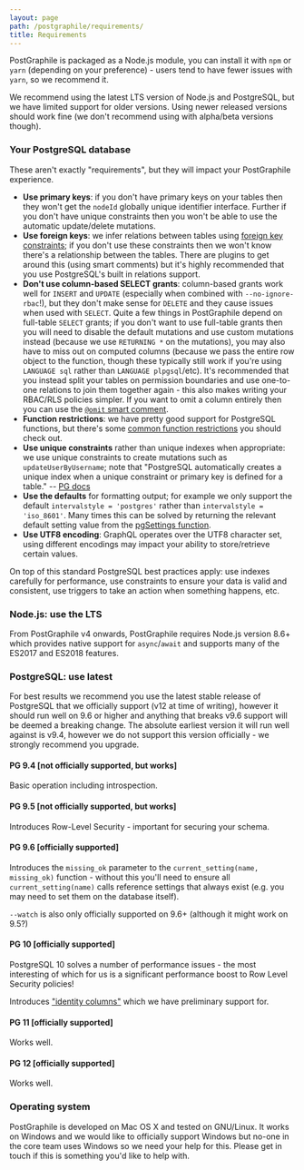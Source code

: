 ```yaml
---
layout: page
path: /postgraphile/requirements/
title: Requirements
---
```


PostGraphile is packaged as a Node.js module, you can install it with `npm` or
`yarn` (depending on your preference) - users tend to have fewer issues with
`yarn`, so we recommend it.

We recommend using the latest LTS version of Node.js and PostgreSQL, but we have
limited support for older versions. Using newer released versions should work
fine (we don't recommend using with alpha/beta versions though).

### Your PostgreSQL database

These aren't exactly "requirements", but they will impact your PostGraphile
experience.

- **Use primary keys**: if you don't have primary keys on your tables then they
  won't get the `nodeId` globally unique identifier interface. Further if you
  don't have unique constraints then you won't be able to use the automatic
  update/delete mutations.
- **Use foreign keys**: we infer relations between tables using
  [foreign key constraints](https://www.postgresql.org/docs/current/static/ddl-constraints.html#DDL-CONSTRAINTS-FK);
  if you don't use these constraints then we won't know there's a relationship
  between the tables. There are plugins to get around this (using smart
  comments) but it's highly recommended that you use PostgreSQL's built in
  relations support.
- <a name="dont-use-column-based-select-grants"></a> **Don't use column-based
  SELECT grants**: column-based grants work well for `INSERT` and `UPDATE`
  (especially when combined with `--no-ignore-rbac`!), but they don't make sense
  for `DELETE` and they cause issues when used with `SELECT`. Quite a few things
  in PostGraphile depend on full-table `SELECT` grants; if you don't want to use
  full-table grants then you will need to disable the default mutations and use
  custom mutations instead (because we use `RETURNING *` on the mutations), you
  may also have to miss out on computed columns (because we pass the entire row
  object to the function, though these typically still work if you're using
  `LANGUAGE sql` rather than `LANGUAGE plpgsql`/etc). It's recommended that you
  instead split your tables on permission boundaries and use one-to-one
  relations to join them together again - this also makes writing your RBAC/RLS
  policies simpler. If you want to omit a column entirely then you can use the
  [`@omit` smart comment](/postgraphile/smart-comments/#omitting).
- **Function restrictions**: we have pretty good support for PostgreSQL
  functions, but there's some
  [common function restrictions](/postgraphile/function-restrictions/) you
  should check out.
- **Use unique constraints** rather than unique indexes when appropriate: we use
  unique constraints to create mutations such as `updateUserByUsername`; note
  that "PostgreSQL automatically creates a unique index when a unique constraint
  or primary key is defined for a table." --
  [PG docs](https://www.postgresql.org/docs/current/static/indexes-unique.html)
- **Use the defaults** for formatting output; for example we only support the
  default `intervalstyle = 'postgres'` rather than `intervalstyle = 'iso_8601'`.
  Many times this can be solved by returning the relevant default setting value
  from the
  [pgSettings function](/postgraphile/usage-library/#pgsettings-function).
- **Use UTF8 encoding**: GraphQL operates over the UTF8 character set, using
  different encodings may impact your ability to store/retrieve certain values.

On top of this standard PostgreSQL best practices apply: use indexes carefully
for performance, use constraints to ensure your data is valid and consistent,
use triggers to take an action when something happens, etc.

### Node.js: use the LTS

From PostGraphile v4 onwards, PostGraphile requires Node.js version 8.6+ which
provides native support for `async`/`await` and supports many of the ES2017 and
ES2018 features.

### PostgreSQL: use latest

For best results we recommend you use the latest stable release of PostgreSQL
that we officially support (v12 at time of writing), however it should run well
on 9.6 or higher and anything that breaks v9.6 support will be deemed a breaking
change. The absolute earliest version it will run well against is v9.4, however
we do not support this version officially - we strongly recommend you upgrade.

#### PG 9.4 [not officially supported, but works]

Basic operation including introspection.

#### PG 9.5 [not officially supported, but works]

Introduces Row-Level Security - important for securing your schema.

#### PG 9.6 [officially supported]

Introduces the `missing_ok` parameter to the `current_setting(name, missing_ok)`
function - without this you'll need to ensure all `current_setting(name)` calls
reference settings that always exist (e.g. you may need to set them on the
database itself).

`--watch` is also only officially supported on 9.6+ (although it might work on
9.5?)

#### PG 10 [officially supported]

PostgreSQL 10 solves a number of performance issues - the most interesting of
which for us is a significant performance boost to Row Level Security policies!

Introduces
["identity columns"](https://blog.2ndquadrant.com/postgresql-10-identity-columns/)
which we have preliminary support for.

#### PG 11 [officially supported]

Works well.

#### PG 12 [officially supported]

Works well.

### Operating system

PostGraphile is developed on Mac OS X and tested on GNU/Linux. It works on
Windows and we would like to officially support Windows but no-one in the core
team uses Windows so we need your help for this. Please get in touch if this is
something you'd like to help with.
